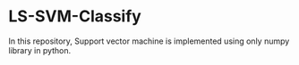 # LS-SVM-Classify
In this repository, Support vector machine is implemented using only numpy library in python.
